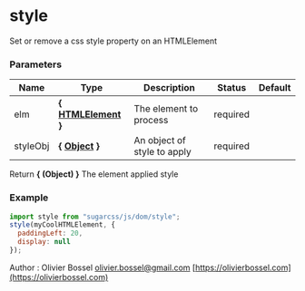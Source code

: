# style

Set or remove a css style property on an HTMLElement

### Parameters

| Name     | Type                                                                                                   | Description                 | Status   | Default |
| -------- | ------------------------------------------------------------------------------------------------------ | --------------------------- | -------- | ------- |
| elm      | **{ [HTMLElement](https://developer.mozilla.org/fr/docs/Web/API/HTMLElement) }**                       | The element to process      | required |
| styleObj | **{ [Object](https://developer.mozilla.org/fr/docs/Web/JavaScript/Reference/Objets_globaux/Object) }** | An object of style to apply | required |

Return **{ (Object) }** The element applied style

### Example

```js
import style from "sugarcss/js/dom/style";
style(myCoolHTMLElement, {
  paddingLeft: 20,
  display: null
});
```

Author : Olivier Bossel [olivier.bossel@gmail.com](mailto:olivier.bossel@gmail.com) [https://olivierbossel.com](https://olivierbossel.com)
